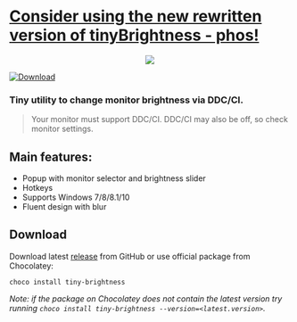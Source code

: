 # [Consider using the new rewritten version of tinyBrightness - phos!](https://github.com/nik9play/phos)
<p align="center"><img src="https://raw.githubusercontent.com/nik9play/tinyBrightness/master/presentation.gif" /></p>

[![Download](https://img.shields.io/github/downloads/nik9play/tinyBrightness/total?style=flat-square)](https://github.com/nik9play/tinyBrightness/releases) 

### Tiny utility to change monitor brightness via DDC/CI.
> Your monitor must support DDC/CI. DDC/CI may also be off, so check monitor settings.
## Main features:
* Popup with monitor selector and brightness slider
* Hotkeys
* Supports Windows 7/8/8.1/10
* Fluent design with blur

## Download
Download latest [release](https://github.com/nik9play/tinyBrightness/releases) from GitHub or use official package from Chocolatey:
```
choco install tiny-brightness
```
*Note: if the package on Chocolatey does not contain the latest version try running `choco install tiny-brightness --version=<latest.version>`.*

